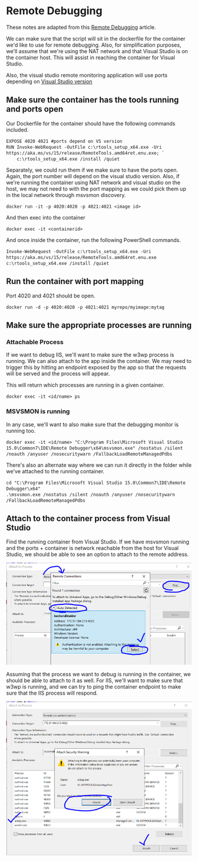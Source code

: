 # Remote Debugging

These notes are adapted from this [Remote Debugging](https://www.richard-banks.org/2017/02/debug-net-in-windows-container.html) article.

We can make sure that the script will sit in the dockerfile for the container we'd like to use for remote debugging.  Also, for simplification purposes, we'll assume that we're using the NAT network and that Visual Studio is on the container host.  This will assist in reaching the container for Visual Studio.  


Also, the visual studio remote monitoring application will use ports depending on [Visual Studio version](https://docs.microsoft.com/en-us/visualstudio/debugger/remote-debugger-port-assignments?view=vs-2017)

## Make sure the container has the tools running and ports open

Our Dockerfile for the container should have the following commands included.

```
EXPOSE 4020 4021 #ports depend on VS version
RUN Invoke-WebRequest -OutFile c:\rtools_setup_x64.exe -Uri https://aka.ms/vs/15/release/RemoteTools.amd64ret.enu.exe; `
    c:\rtools_setup_x64.exe /install /quiet
```

Separately, we could run them if we make sure to have the ports open.  Again, the port number will depend on the visual studio version.  Also, if we're running the container using NAT network and visual studio on the host, we may not need to with the port mapping as we could pick them up in the local network through msvsmon discovery.

```
docker run -it -p 4020:4020 -p 4021:4021 <image id>
```
And then exec into the container

```
docker exec -it <containerid>
```

And once inside the container, run the following PowerShell commands.

```
Invoke-WebRequest -OutFile c:\rtools_setup_x64.exe -Uri https://aka.ms/vs/15/release/RemoteTools.amd64ret.enu.exe
c:\rtools_setup_x64.exe /install /quiet
```

## Run the container with port mapping

Port 4020 and 4021 should be open.

```
docker run -d -p 4020:4020 -p 4021:4021 myrepo/myimage:mytag
```

## Make sure the appropriate processes are running

### Attachable Process
If we want to debug IIS, we'll want to make sure the w3wp process is running.  We can also attach to the app inside the container.  We may need to trigger this by hitting an endpoint exposed by the app so that the requests will be served and the process will appear.

This will return which processes are running in a given container.
```
docker exec -it <id/name> ps
```

### MSVSMON is running
In any case, we'll want to also make sure that the debugging monitor is running too.

```
docker exec -it <id/name> "C:\Program Files\Microsoft Visual Studio 15.0\Common7\IDE\Remote Debugger\x64\msvsmon.exe" /nostatus /silent /noauth /anyuser /nosecuritywarn /FallbackLoadRemoteManagedPdbs
```

There's also an alternate way where we can run it directly in the folder while we've attached to the running container.

```
cd "C:\Program Files\Microsoft Visual Studio 15.0\Common7\IDE\Remote Debugger\x64"
.\msvsmon.exe /nostatus /silent /noauth /anyuser /nosecuritywarn /FallbackLoadRemoteManagedPdbs
```

## Attach to the container process from Visual Studio

Find the running container from Visual Studio.  If we have msvsmon running and the ports + container is network reachable from the host for Visual Studio, we should be able to see an option to attach to the remote address.

![Find Container.](../../media/remote-debugging/remote-debugging-step-1.png 'Find Container')

Assuming that the process we want to debug is running in the container, we should be able to attach to it as well.  For IIS, we'll want to make sure that w3wp is running, and we can try to ping the container endpoint to make sure that the IIS process will respond.

![Attach Process.](../../media/remote-debugging/remote-debugging-step-2.png 'Attach Process')


